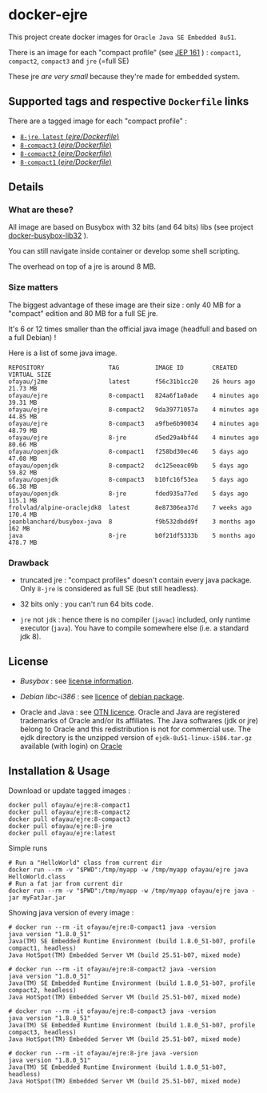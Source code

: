 # docker-ejre

This project create docker images for `Oracle Java SE Embedded 8u51`.

There is an image for each "compact profile" (see [JEP 161](http://openjdk.java.net/jeps/161) ) : `compact1`, `compact2`, `compact3` and `jre` (=full SE)

These jre *are very small* because they're made for embedded system.

## Supported tags and respective `Dockerfile` links

There are a tagged image for each "compact profile" :

-	[`8-jre`, `latest` (*ejre/Dockerfile*)](https://github.com/ofayau/docker-ejre/blob/master/ejdk/linux_i586/jre/Dockerfile)
-	[`8-compact3` (*ejre/Dockerfile*)](https://github.com/ofayau/docker-ejre/blob/master/ejdk/linux_i586/compact3/Dockerfile)
-	[`8-compact2` (*ejre/Dockerfile*)](https://github.com/ofayau/docker-ejre/blob/master/ejdk/linux_i586/compact2/Dockerfile)
-	[`8-compact1` (*ejre/Dockerfile*)](https://github.com/ofayau/docker-ejre/blob/master/ejdk/linux_i586/compact1/Dockerfile)

## Details

### What are these?

All image are based on Busybox with 32 bits (and 64 bits) libs (see project [docker-busybox-lib32](https://github.com/ofayau/docker-busybox-lib32) ).

You can still navigate inside container or develop some shell scripting.

The overhead on top of a jre is around 8 MB.

### Size matters

The biggest advantage of these image are their size : only 40 MB for a "compact" edition and 80 MB for a full SE jre.

It's 6 or 12 times smaller than the official java image (headfull and based on a full Debian) !

Here is a list of some java image.

```shell
REPOSITORY                  TAG          IMAGE ID        CREATED         VIRTUAL SIZE
ofayau/j2me                 latest       f56c31b1cc20    26 hours ago    21.73 MB
ofayau/ejre                 8-compact1   824a6f1a0ade    4 minutes ago   39.31 MB
ofayau/ejre                 8-compact2   9da39771057a    4 minutes ago   44.85 MB
ofayau/ejre                 8-compact3   a9fbe6b90034    4 minutes ago   48.79 MB
ofayau/ejre                 8-jre        d5ed29a4bf44    4 minutes ago   80.66 MB
ofayau/openjdk              8-compact1   f258bd30ec46    5 days ago      47.08 MB
ofayau/openjdk              8-compact2   dc125eeac09b    5 days ago      59.82 MB
ofayau/openjdk              8-compact3   b10fc16f53ea    5 days ago      66.38 MB
ofayau/openjdk              8-jre        fded935a77ed    5 days ago      115.1 MB
frolvlad/alpine-oraclejdk8  latest       8e87306ea37d    7 weeks ago     170.4 MB
jeanblanchard/busybox-java  8            f9b532dbdd9f    3 months ago    162 MB
java                        8-jre        b0f21df5333b    5 months ago    478.7 MB
```

### Drawback

- truncated jre : "compact profiles" doesn't contain every java package. Only `8-jre` is considered as full SE (but still headless).

- 32 bits only : you can't run 64 bits code.

- `jre` not `jdk` : hence there is no compiler (`javac`) included, only runtime executor (`java`). You have to compile somewhere else (i.e. a standard jdk 8).


## License

- *Busybox* : see [license information](http://www.busybox.net/license.html).

- *Debian libc-i386* : see [licence](http://ftp-master.metadata.debian.org/changelogs//main/g/glibc/glibc_2.19-18_copyright) of [debian package](https://packages.debian.org/jessie/libc6-i386).

- Oracle and Java : see [OTN licence](http://www.oracle.com/technetwork/licenses/standard-license-152015.html).
Oracle and Java are registered trademarks of Oracle and/or its affiliates.
The Java softwares (jdk or jre) belong to Oracle and this redistribution is not for commercial use.
The ejdk directory is the unzipped version of `ejdk-8u51-linux-i586.tar.gz` available (with login) on [Oracle](http://www.oracle.com/technetwork/java/embedded/embedded-se/downloads/index.html)


## Installation & Usage

Download or update tagged images : 
```shell
docker pull ofayau/ejre:8-compact1
docker pull ofayau/ejre:8-compact2
docker pull ofayau/ejre:8-compact3
docker pull ofayau/ejre:8-jre
docker pull ofayau/ejre:latest
```

Simple runs 
```shell
# Run a "HelloWorld" class from current dir
docker run --rm -v "$PWD":/tmp/myapp -w /tmp/myapp ofayau/ejre java HelloWorld.class
# Run a fat jar from current dir
docker run --rm -v "$PWD":/tmp/myapp -w /tmp/myapp ofayau/ejre java -jar myFatJar.jar
```

Showing java version of every image :
```shell
# docker run --rm -it ofayau/ejre:8-compact1 java -version
java version "1.8.0_51"
Java(TM) SE Embedded Runtime Environment (build 1.8.0_51-b07, profile compact1, headless)
Java HotSpot(TM) Embedded Server VM (build 25.51-b07, mixed mode)

# docker run --rm -it ofayau/ejre:8-compact2 java -version
java version "1.8.0_51"
Java(TM) SE Embedded Runtime Environment (build 1.8.0_51-b07, profile compact2, headless)
Java HotSpot(TM) Embedded Server VM (build 25.51-b07, mixed mode)

# docker run --rm -it ofayau/ejre:8-compact3 java -version
java version "1.8.0_51"
Java(TM) SE Embedded Runtime Environment (build 1.8.0_51-b07, profile compact3, headless)
Java HotSpot(TM) Embedded Server VM (build 25.51-b07, mixed mode)

# docker run --rm -it ofayau/ejre:8-jre java -version
java version "1.8.0_51"
Java(TM) SE Embedded Runtime Environment (build 1.8.0_51-b07, headless)
Java HotSpot(TM) Embedded Server VM (build 25.51-b07, mixed mode)
```


